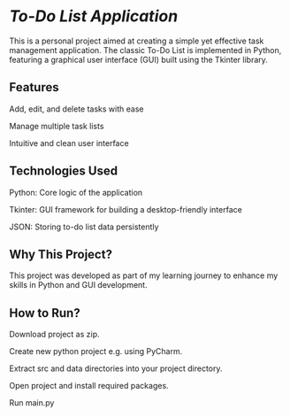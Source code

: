 # *To-Do List Application*

This is a personal project aimed at creating a simple yet effective task management application. The classic To-Do List is implemented in Python, featuring a graphical user interface (GUI) built using the Tkinter library.

## Features
Add, edit, and delete tasks with ease

Manage multiple task lists

Intuitive and clean user interface

## Technologies Used
Python: Core logic of the application

Tkinter: GUI framework for building a desktop-friendly interface

JSON: Storing to-do list data persistently

## Why This Project?
This project was developed as part of my learning journey to enhance my skills in Python and GUI development.

## How to Run?
Download project as zip. 

Create new python project e.g. using PyCharm.

Extract src and data directories into your project directory.

Open project and install required packages.

Run main.py
